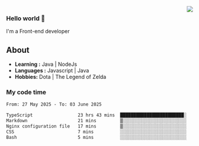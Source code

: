 <img align='right' src="https://github-readme-stats.vercel.app/api?username=jumodada&show_icons=true&theme=vue">

### Hello world 👋

I'm a Front-end developer 
    
## About
-  **Learning :** Java | NodeJs
-  **Languages :** Javascript | Java
-  **Hobbies:** Dota | The Legend of Zelda

### My code time

<!--START_SECTION:waka-->

```txt
From: 27 May 2025 - To: 03 June 2025

TypeScript                 23 hrs 43 mins  ████████████████████████░   95.57 %
Markdown                   21 mins         ▒░░░░░░░░░░░░░░░░░░░░░░░░   01.43 %
Nginx configuration file   17 mins         ▒░░░░░░░░░░░░░░░░░░░░░░░░   01.14 %
CSS                        7 mins          ░░░░░░░░░░░░░░░░░░░░░░░░░   00.50 %
Bash                       5 mins          ░░░░░░░░░░░░░░░░░░░░░░░░░   00.34 %
```

<!--END_SECTION:waka-->
